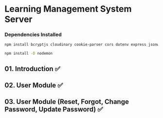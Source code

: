 # Learning Management System Server

### Dependencies Installed

```bash
npm install bcryptjs cloudinary cookie-parser cors dotenv express jsonwebtoken mongoose morgan multer nodemailer razorpay
```

```bash
npm install -D nodemon
```

## 01. Introduction ✅

## 02. User Module ✅

## 03. User Module (Reset, Forgot, Change Password, Update Password) ✅
